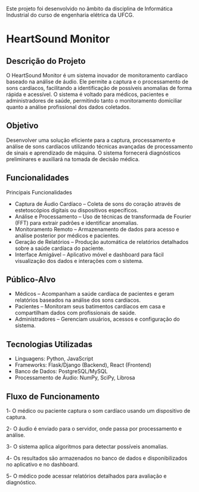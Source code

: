 Este projeto foi desenvolvido no âmbito da disciplina de Informática Industrial do curso de engenharia elétrica da UFCG.

# HeartSound Monitor

## Descrição do Projeto

O HeartSound Monitor é um sistema inovador de monitoramento cardíaco baseado na análise de áudio. Ele permite a captura e o processamento de sons cardíacos, facilitando a identificação de possíveis anomalias de forma rápida e acessível. O sistema é voltado para médicos, pacientes e administradores de saúde, permitindo tanto o monitoramento domiciliar quanto a análise profissional dos dados coletados.

## Objetivo

Desenvolver uma solução eficiente para a captura, processamento e análise de sons cardíacos utilizando técnicas avançadas de processamento de sinais e aprendizado de máquina. O sistema fornecerá diagnósticos preliminares e auxiliará na tomada de decisão médica.

## Funcionalidades
Principais Funcionalidades

- Captura de Áudio Cardíaco – Coleta de sons do coração através de estetoscópios digitais ou dispositivos específicos.
- Análise e Processamento – Uso de técnicas de transformada de Fourier (FFT) para extrair padrões e identificar anomalias.
- Monitoramento Remoto – Armazenamento de dados para acesso e análise posterior por médicos e pacientes.
- Geração de Relatórios – Produção automática de relatórios detalhados sobre a saúde cardíaca do paciente.
- Interface Amigável – Aplicativo móvel e dashboard para fácil visualização dos dados e interações com o sistema.

## Público-Alvo

- Médicos – Acompanham a saúde cardíaca de pacientes e geram relatórios baseados na análise dos sons cardíacos.
- Pacientes – Monitoram seus batimentos cardíacos em casa e compartilham dados com profissionais de saúde.
- Administradores – Gerenciam usuários, acessos e configuração do sistema.

## Tecnologias Utilizadas

- Linguagens: Python, JavaScript
- Frameworks: Flask/Django (Backend), React (Frontend)
- Banco de Dados: PostgreSQL/MySQL
- Processamento de Áudio: NumPy, SciPy, Librosa

## Fluxo de Funcionamento

1️- O médico ou paciente captura o som cardíaco usando um dispositivo de captura.

2️- O áudio é enviado para o servidor, onde passa por processamento e análise.

3️- O sistema aplica algoritmos para detectar possíveis anomalias.

4️- Os resultados são armazenados no banco de dados e disponibilizados no aplicativo e no dashboard.

5️- O médico pode acessar relatórios detalhados para avaliação e diagnóstico.

